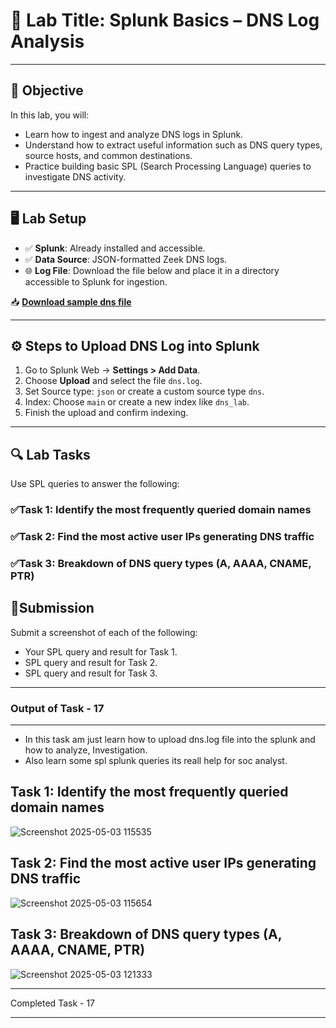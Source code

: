 # 🧪 Lab Title: Splunk Basics – DNS Log Analysis

---

## 🎯 Objective

In this lab, you will:
- Learn how to ingest and analyze DNS logs in Splunk.
- Understand how to extract useful information such as DNS query types, source hosts, and common destinations.
- Practice building basic SPL (Search Processing Language) queries to investigate DNS activity.

---

## 🖥️ Lab Setup

- ✅ **Splunk**: Already installed and accessible.
- ✅ **Data Source**: JSON-formatted Zeek DNS logs.
- 🌐 **Log File**: Download the file below and place it in a directory accessible to Splunk for ingestion.

📥 **[Download sample dns file](https://raw.githubusercontent.com/0xrajneesh/30-Days-SOC-Challenge-Beginner/refs/heads/main/dns_logs.json)**

---

## ⚙️ Steps to Upload DNS Log into Splunk

1. Go to Splunk Web → **Settings > Add Data**.
2. Choose **Upload** and select the file `dns.log`.
3. Set Source type: `json` or create a custom source type `dns`.
4. Index: Choose `main` or create a new index like `dns_lab`.
5. Finish the upload and confirm indexing.

---

## 🔍 Lab Tasks

Use SPL queries to answer the following:

### ✅Task 1: Identify the most frequently queried domain names

### ✅Task 2: Find the most active user IPs generating DNS traffic

### ✅Task 3: Breakdown of DNS query types (A, AAAA, CNAME, PTR)

## 📸Submission
Submit a screenshot of each of the following:
- Your SPL query and result for Task 1.
- SPL query and result for Task 2.
- SPL query and result for Task 3.



-----------------------------------------------------------------------------------------------------------------------------------

### Output of Task - 17
------------------------

* In this task am just learn how to upload dns.log file into the splunk and how to analyze, Investigation.
* Also learn some spl splunk queries its reall help for soc analyst.


Task 1: Identify the most frequently queried domain names
---------------------------------------------------
![Screenshot 2025-05-03 115535](https://github.com/user-attachments/assets/b783b2e3-7f55-45d0-b2a5-f28599402c3f)


Task 2: Find the most active user IPs generating DNS traffic
--------------------------------------------------------------

![Screenshot 2025-05-03 115654](https://github.com/user-attachments/assets/3ed63a7f-5437-4afb-8bd7-afa0591d9b80)


Task 3: Breakdown of DNS query types (A, AAAA, CNAME, PTR)
---------------------------------------------------------------

![Screenshot 2025-05-03 121333](https://github.com/user-attachments/assets/1a4f17ba-69b2-4b3a-92e3-654df1c8c5dc)

--------------------------------------------------------------------------------------------------------------------------------
   Completed Task - 17

-----------------------------------------------------------------------------------------------------


















